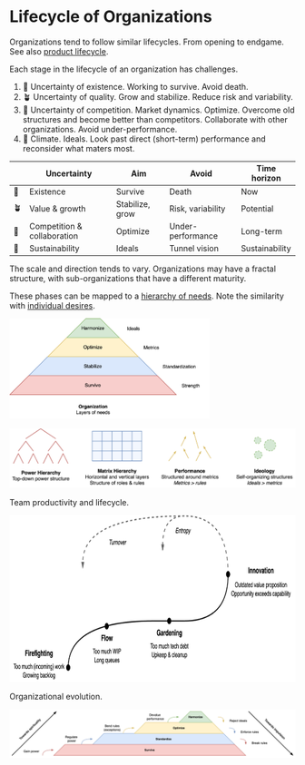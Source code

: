 # Lifecycle of Organizations

Organizations tend to follow similar lifecycles. From opening to endgame. See also [product lifecycle](../labour/lifecycle.md).



Each stage in the lifecycle of an organization has challenges.

1. 🌱 Uncertainty of existence. Working to survive. Avoid death.
2. 🪴 Uncertainty of quality. Grow and stabilize. Reduce risk and variability.
3. 🌳 Uncertainty of competition. Market dynamics. Optimize. Overcome old structures and become better than competitors. Collaborate with other organizations. Avoid under-performance.
4. 🍂 Climate. Ideals. Look past direct (short-term) performance and reconsider what maters most.



|      | Uncertainty                 | Aim             | Avoid             | Time horizon   |
| ---- | --------------------------- | --------------- | ----------------- | -------------- |
| 🌱    | Existence                   | Survive         | Death             | Now            |
| 🪴    | Value & growth              | Stabilize, grow | Risk, variability | Potential      |
| 🌳    | Competition & collaboration | Optimize        | Under-performance | Long-term      |
| 🍂    | Sustainability              | Ideals          | Tunnel vision     | Sustainability |

The scale and direction tends to vary. Organizations may have a fractal structure, with sub-organizations that have a different maturity.



These phases can be mapped to a [hierarchy of needs](https://en.wikipedia.org/wiki/Maslow%27s_hierarchy_of_needs). Note the similarity with [individual desires](../psychology/desires.md).

<img src="../img/pyramid-organiational-desire.png" alt="organiational-desire" style="width:70%;" />



![organization-progression](../img/organization-progression.png)



Team productivity and lifecycle.

<img src="../img/team-productivity-lifecycle.png" alt="team-maturity-lifecycle" style="height:21em;" />

Organizational evolution.

![pyramid-organiational-progression](../img/pyramid-organiational-progression.png)
